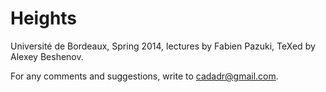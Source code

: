 # Heights

Université de Bordeaux, Spring 2014, lectures by Fabien Pazuki,
TeXed by Alexey Beshenov.

For any comments and suggestions, write to cadadr@gmail.com.
